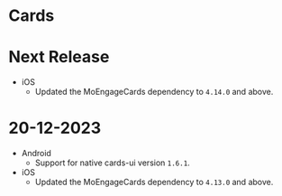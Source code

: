 # Cards

# Next Release

- iOS
  - Updated the MoEngageCards dependency to `4.14.0` and above.
  
# 20-12-2023

- Android
  - Support for native cards-ui version `1.6.1`.
- iOS
  - Updated the MoEngageCards dependency to `4.13.0` and above.
